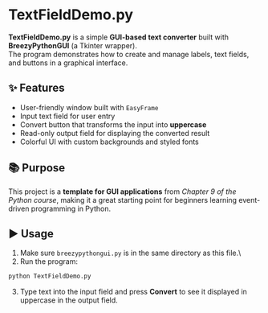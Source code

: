 # TextFieldDemo.py

**TextFieldDemo.py** is a simple **GUI-based text converter** built with
**BreezyPythonGUI** (a Tkinter wrapper).\
The program demonstrates how to create and manage labels, text fields,
and buttons in a graphical interface.

## ✨ Features

-   User-friendly window built with `EasyFrame`
-   Input text field for user entry
-   Convert button that transforms the input into **uppercase**
-   Read-only output field for displaying the converted result
-   Colorful UI with custom backgrounds and styled fonts

## 📚 Purpose

This project is a **template for GUI applications** from *Chapter 9 of
the Python course*, making it a great starting point for beginners
learning event-driven programming in Python.

## ▶️ Usage

1.  Make sure `breezypythongui.py` is in the same directory as this
    file.\
2.  Run the program:

``` bash
python TextFieldDemo.py
```

3.  Type text into the input field and press **Convert** to see it
    displayed in uppercase in the output field.
